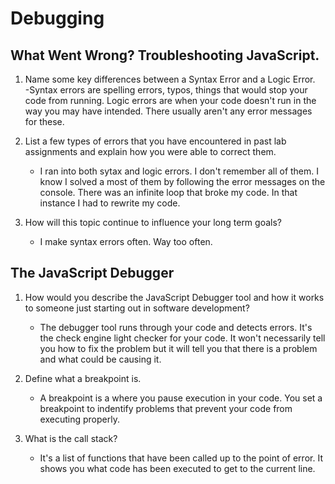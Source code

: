 # Debugging

## What Went Wrong? Troubleshooting JavaScript.

1. Name some key differences between a Syntax Error and a Logic Error.  
    -Syntax errors are spelling errors, typos, things that would stop your code from running. Logic errors are when your code doesn't run in the way you may have intended. There usually aren't any error messages for these.

2. List a few types of errors that you have encountered in past lab assignments and explain how you were able to correct them.  
    -  I ran into both sytax and logic errors. I don't remember all of them. I know I solved a most of them by following the error messages on the console. There was an infinite loop that broke my code. In that instance I had to rewrite my code.

3. How will this topic continue to influence your long term goals?  
    -  I make syntax errors often. Way too often. 

## The JavaScript Debugger

1. How would you describe the JavaScript Debugger tool and how it works to someone just starting out in software development?  
    - The debugger tool runs through your code and detects errors. It's the check engine light checker for your code. It won't necessarily tell you how to fix the problem but it will tell you that there is a problem and what could be causing it. 

2. Define what a breakpoint is.  
    - A breakpoint is a where you pause execution in your code. You set a breakpoint to indentify problems that prevent your code from executing properly.

3. What is the call stack?
    - It's a list of functions that have been called up to the point of error. It shows you what code has been executed to get to the current line. 